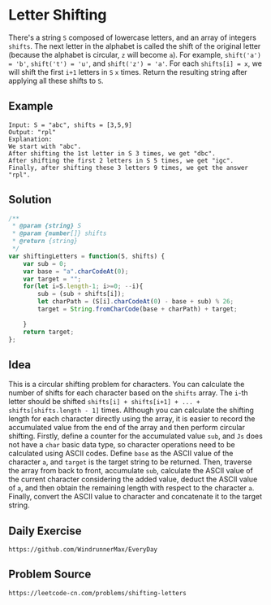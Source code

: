 # Letter Shifting
There's a string `S` composed of lowercase letters, and an array of integers `shifts`.
The next letter in the alphabet is called the shift of the original letter (because the alphabet is circular, `z` will become `a`).
For example, `shift('a') = 'b'`, `shift('t') = 'u'`, and `shift('z') = 'a'`.
For each `shifts[i] = x`, we will shift the first `i+1` letters in `S` `x` times.
Return the resulting string after applying all these shifts to `S`.

## Example

```
Input: S = "abc", shifts = [3,5,9]
Output: "rpl"
Explanation:
We start with "abc".
After shifting the 1st letter in S 3 times, we get "dbc".
After shifting the first 2 letters in S 5 times, we get "igc".
Finally, after shifting these 3 letters 9 times, we get the answer "rpl".
```

## Solution
```javascript
/**
 * @param {string} S
 * @param {number[]} shifts
 * @return {string}
 */
var shiftingLetters = function(S, shifts) {
    var sub = 0;
    var base = "a".charCodeAt(0);
    var target = "";
    for(let i=S.length-1; i>=0; --i){
        sub = (sub + shifts[i]);
        let charPath = (S[i].charCodeAt(0) - base + sub) % 26;
        target = String.fromCharCode(base + charPath) + target;
        
    }
    return target;
};
```

## Idea
This is a circular shifting problem for characters. You can calculate the number of shifts for each character based on the `shifts` array. The `i`-th letter should be shifted `shifts[i] + shifts[i+1] + ... + shifts[shifts.length - 1]` times. Although you can calculate the shifting length for each character directly using the array, it is easier to record the accumulated value from the end of the array and then perform circular shifting. Firstly, define a counter for the accumulated value `sub`, and `Js` does not have a `char` basic data type, so character operations need to be calculated using ASCII codes. Define `base` as the ASCII value of the character `a`, and `target` is the target string to be returned. Then, traverse the array from back to front, accumulate `sub`, calculate the ASCII value of the current character considering the added value, deduct the ASCII value of `a`, and then obtain the remaining length with respect to the character `a`. Finally, convert the ASCII value to character and concatenate it to the target string.

## Daily Exercise
```
https://github.com/WindrunnerMax/EveryDay
```

## Problem Source
```
https://leetcode-cn.com/problems/shifting-letters
```